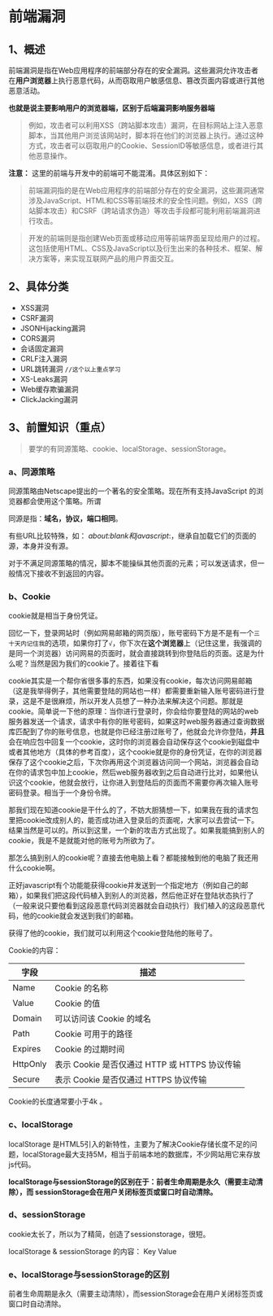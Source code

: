 # 前端漏洞

## 1、概述

前端漏洞是指在Web应用程序的前端部分存在的安全漏洞。这些漏洞允许攻击者在**用户浏览器**上执行恶意代码，从而窃取用户敏感信息、篡改页面内容或进行其他恶意活动。

**也就是说主要影响用户的浏览器端，区别于后端漏洞影响服务器端**

> 例如，攻击者可以利用XSS（跨站脚本攻击）漏洞，在目标网站上注入恶意脚本，当其他用户浏览该网站时，脚本将在他们的浏览器上执行。通过这种方式，攻击者可以窃取用户的Cookie、SessionID等敏感信息，或者进行其他恶意操作。

**注意：** 这里的前端与开发中的前端可不能混淆。具体区别如下：

> 前端漏洞指的是在Web应用程序的前端部分存在的安全漏洞，这些漏洞通常涉及JavaScript、HTML和CSS等前端技术的安全性问题。例如，XSS（跨站脚本攻击）和CSRF（跨站请求伪造）等攻击手段都可能利用前端漏洞进行攻击。

> 开发的前端则是指创建Web页面或移动应用等前端界面呈现给用户的过程。这包括使用HTML、CSS及JavaScript以及衍生出来的各种技术、框架、解决方案等，来实现互联网产品的用户界面交互。

## 2、具体分类

- XSS漏洞
- CSRF漏洞
- JSONHijacking漏洞
- CORS漏洞
- 会话固定漏洞
- CRLF注入漏洞
- URL跳转漏洞   ``//这个以上重点学习``
- XS-Leaks漏洞
- Web缓存欺骗漏洞
- ClickJacking漏洞

## 3、前置知识（重点）

> 要学的有同源策略、cookie、localStorage、sessionStorage。

### a、同源策略

同源策略由Netscape提出的一个著名的安全策略。现在所有支持JavaScript 的浏览器都会使用这个策略。所谓

同源是指：**域名，协议，端口相同**。

有些URL比较特殊，如： *about:blank和javascript*:，继承自加载它们的页面的源，本身并没有源。

对于不满足同源策略的情况，脚本不能操纵其他页面的元素；可以发送请求，但一般情况下接收不到返回的内容。

### b、Cookie

cookie就是相当于身份凭证。

回忆一下，登录网站时（例如网易邮箱的网页版），账号密码下方是不是有一个`三十天内记住我`的选项，如果你打了`√`，你下次在**这个浏览器**上（记住这里，我强调的是同一个浏览器）访问网易的页面时，就会直接跳转到你登陆后的页面。这是为什么呢？当然是因为我们的cookie了。接着往下看

cookie其实是一个帮你省很多事的东西，如果没有cookie，每次访问网易邮箱（这是我举得例子，其他需要登陆的网站也一样）都需要重新输入账号密码进行登录，这是不是很麻烦，所以开发人员想了一种办法来解决这个问题。那就是cookie。简单说一下他的原理：当你进行登录时，你会给你要登陆的网站的web服务器发送一个请求，请求中有你的账号密码，如果这时web服务器通过查询数据库匹配到了你的账号信息，也就是你已经注册过账号了，他就会允许你登陆，**并且**会在响应包中回复一个cookie，这时你的浏览器会自动保存这个cookie到磁盘中或者其他地方（具体的参考百度），这个cookie就是你的身份凭证，在你的浏览器保存了这个cookie之后，下次你再用这个浏览器访问同一个网站，浏览器会自动在你的请求包中加上cookie，然后web服务器收到之后自动进行比对，如果他认识这个cookie，他就会放行，让你进入到登陆后的页面而不需要你再次输入账号密码登录。相当于一个身份令牌。

那我们现在知道cookie是干什么的了，不妨大胆猜想一下，如果我在我的请求包里把cookie改成别人的，能否成功进入登录后的页面呢，大家可以去尝试一下。结果当然是可以的。所以到这里，一个新的攻击方式出现了。如果我能搞到别人的cookie，我是不是就能对他的账号为所欲为了。

那怎么搞到别人的cookie呢？直接去他电脑上看？都能接触到他的电脑了我还用什么cookie啊。

正好javascript有个功能能获得cookie并发送到一个指定地方（例如自己的邮箱），如果我们把这段代码植入到别人的浏览器，然后他正好在登陆状态执行了（一般来说只要他看到这段恶意代码浏览器就会自动执行）我们植入的这段恶意代码，他的cookie就会发送到我们的邮箱。

获得了他的cookie，我们就可以利用这个cookie登陆他的账号了。

Cookie的内容：

| 字段     | 描述                                          |
| -------- | --------------------------------------------- |
| Name     | Cookie 的名称                                 |
| Value    | Cookie 的值                                   |
| Domain   | 可以访问该 Cookie 的域名                      |
| Path     | Cookie 可用于的路径                           |
| Expires  | Cookie 的过期时间                             |
| HttpOnly | 表示 Cookie 是否仅通过 HTTP 或 HTTPS 协议传输 |
| Secure   | 表示 Cookie 是否仅通过 HTTPS 协议传输         |

Cookie的长度通常要小于4k 。

### c、localStorage

localStorage 是HTML5引入的新特性，主要为了解决Cookie存储长度不足的问题，localStorage最大支持5M，相当于前端本地的数据库，不少网站用它来存放js代码。

**localStorage与sessionStorage的区别在于：前者生命周期是永久（需要主动清除），而
sessionStorage会在用户关闭标签页或窗口时自动清除。**

### d、sessionStorage

cookie太长了，所以为了精简，创造了sessionstorage，很短。

localStorage & sessionStorage 的内容：
Key Value

### e、localStorage与sessionStorage的区别

前者生命周期是永久（需要主动清除），而sessionStorage会在用户关闭标签页或窗口时自动清除。